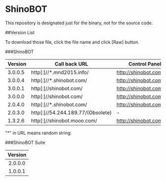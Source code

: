 # ShinoBOT

This repository is designated just for the binary, not for the source code.


##Version List

To download those file, click the file name and click [Raw] button.

###ShinoBOT


| Version 	|            Call back URL	       |  Control Panel              |
|-----------|----------------------------------|-----------------------------|
| 3.0.0.5   | http[:]//*.mnd2015.info/         | http://shinobot.com/        |
| 3.0.0.4   | http[:]//*.shinobot.com/         | http://shinobot.com/        |
| 3.0.0.1   | http[:]//shinobot.com/           | http://shinobot.com/        |
| 3.0.0.0   | http[:]//shinobot.com/           | http://shinobot.com/        |
| 2.0.4.0   | http[:]//*.shinobot.com/         | http://shinobot.com/old/    |
| 2.0.3.0   | http[:]//54.244.189.77/(Obsolete)| -                           |
| 1.3.2.6 	| http[:]//shinobot.mooo.com/	     | http://shinobot.com/old/    |

"*" in URL means random string.

###ShinoBOT Suite

| Version    |
|:----------:|
| 2.0.0.0    |
| 1.0.0.1    |
